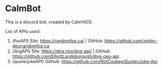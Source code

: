 # CalmBot
This is a discord bot, created by Calm1403. 

List of APIs used:
1. (foxAPI) Site: https://randomfox.ca/ | GitHub: https://github.com/xinitrc-dev/randomfox.ca
2. (dogAPI) Site: https://dog.ceo/dog-api/ | GitHub: https://github.com/ElliottLandsborough/dog-ceo-api
3. (quote/jokeAPI) GitHub: https://github.com/NotCookey/QuotenJoke-Api